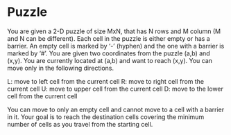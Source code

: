 # Puzzle

You are given a 2-D puzzle of size MxN, that has N rows and M column (M and N can be 
different). Each cell in the puzzle is either empty or has a barrier. An empty cell is marked by 
‘-’ (hyphen) and the one with a barrier is marked by ‘#’. You are given two coordinates from 
the puzzle (a,b) and (x,y). You are currently located at (a,b) and want to reach (x,y). You can 
move only in the following directions.

L: move to left cell from the current cell 
R: move to right cell from the current cell 
U: move to upper cell from the current cell 
D: move to the lower cell from the current cell

You can move to only an empty cell and cannot move to a cell with a barrier in it. Your goal 
is to reach the destination cells covering the minimum number of cells as you travel from the 
starting cell. 
